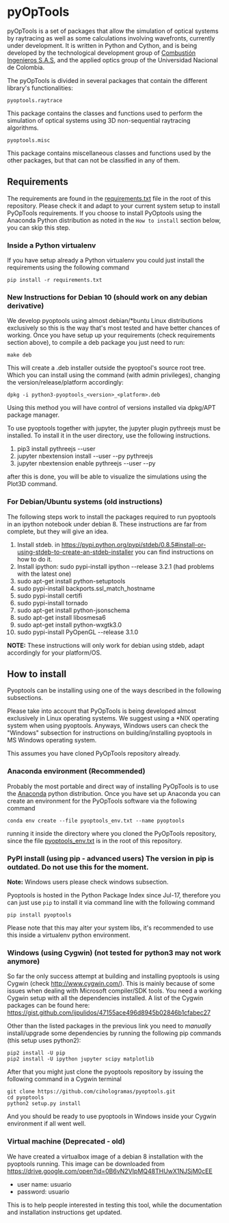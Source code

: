 # pyOpTools

pyOpTools is a set of packages that allow the simulation of optical systems by raytracing as well as some calculations involving wavefronts, currently under development. It is written in Python and Cython, and is being developed by the technological development group of [Combustión Ingenieros S.A.S](http://www.cihologramas.com), and the applied optics group of the Universidad Nacional de Colombia.

The pyOpTools is divided in several packages that contain the different library's functionalities:

    pyoptools.raytrace

This package contains the classes and functions used to perform the simulation of optical systems using 3D non-sequential raytracing algorithms. 

    pyoptools.misc

This package contains miscellaneous classes and functions used by the other packages, but that can not be classified in any of them. 

## Requirements

The requirements are found in the [requirements.txt](requirements.txt) file in the root of this repository. Please check
it and adapt to your current system setup to install PyOpTools requirements. If you choose to install PyOptools using 
the Anaconda Python distribution as noted in the `How to install` section below, you can skip this step.

### Inside a Python virtualenv

If you have setup already a Python virtualenv you could just install the requirements using the following command

    pip install -r requirements.txt


### New Instructions for Debian 10 (should work on any debian derivative)

We develop pyoptools using almost debian/*buntu Linux distributions exclusively so this is the way that's most tested 
and have better chances of working. Once you have setup up your requirements (check requirements section above), to 
compile a deb package you just need to run:

    make deb

This will create a .deb installer outside the pyoptool's source root tree. Which you
can install using the command (with admin privileges), changing the version/release/platform accordingly:

    dpkg -i python3-pyoptools_<version>_<platform>.deb

Using this method you will have control of versions installed via dpkg/APT package manager.

To use pyoptools together with jupyter, the jupyter plugin pythreejs must be installed. To install it in the user directory, use the following instructions. 
1. pip3 install pythreejs --user
2. jupyter nbextension install --user --py pythreejs
3. jupyter nbextension enable pythreejs --user --py

after this is done, you will be able to visualize the simulations using the Plot3D command. 


### For Debian/Ubuntu systems (old instructions)

The following steps work to install the packages required to run pyoptools in an ipython notebook under debian 8. These
instructions are far from complete, but they will give an idea.

1. Install stdeb. in 
https://pypi.python.org/pypi/stdeb/0.8.5#install-or-using-stdeb-to-create-an-stdeb-installer you can find instructions 
on how to do it.
2. Install ipython: sudo pypi-install ipython --release 3.2.1 (had problems with the latest one)
3. sudo apt-get install python-setuptools
4. sudo pypi-install backports.ssl_match_hostname
5. sudo pypi-install certifi
6. sudo pypi-install tornado
7. sudo apt-get install python-jsonschema
8. sudo apt-get install libosmesa6
9. sudo apt-get install python-wxgtk3.0
10. sudo pypi-install PyOpenGL --release 3.1.0

**NOTE:** These instructions will only work for debian using stdeb, adapt accordingly for your platform/OS.

## How to install

Pyoptools can be installing using one of the ways described in the following subsections.
 
Please take into account that PyOpTools is being developed almost exclusively in Linux operating systems. We suggest 
using a *NIX operating system when using pyoptools. Anyways, Windows users can check the "Windows" subsection for 
instructions on building/installing pyoptools in MS Windows operating system.

This assumes you have cloned PyOpTools repository already.



### Anaconda environment (Recommended)
Probably the most portable and direct way of installing PyOpTools is to use the [Anaconda](https://www.anaconda.com/distribution/) 
python distribution. Once you have set up Anaconda you can create an environment for the PyOpTools software via the 
following command

    conda env create --file pyoptools_env.txt --name pyoptools
    
running it inside the directory where you cloned the PyOpTools repository, since the file [pyoptools_env.txt](pyoptools_env.txt)
is in the root of this repository.  



### PyPI install (using pip - advanced users) The version in pip is outdated. Do not use this for the moment.

**Note:** Windows users please check windows subsection. 

Pyoptools is hosted in the Python Package Index since Jul-17, therefore you can just use `pip` to install it via command
line with the following command

    pip install pyoptools
    
Please note that this may alter your system libs, it's recommended to use this inside a virtualenv python environment.

### Windows (using Cygwin) (not tested for python3 may not work anymore)

So far the only success attempt at building and installing pyoptools is using Cygwin (check http://www.cygwin.com/). This is mainly because of some 
issues when dealing with Microsoft compiler/SDK tools. You need a working Cygwin setup with all the dependencies 
installed. A list of the Cygwin packages can be found here: https://gist.github.com/ijpulidos/47155ace496d8945b02846b1cfabec27

Other than the listed packages in the previous link you need to _manually_ install/upgrade some dependencies by running
the following pip commands (this setup uses python2):

    pip2 install -U pip
    pip2 install -U ipython jupyter scipy matplotlib

After that you might just clone the pyoptools repository by issuing the following command in a Cygwin terminal

    git clone https://github.com/cihologramas/pyoptools.git
    cd pyoptools
    python2 setup.py install
    
And you should be ready to use pyoptools in Windows inside your Cygwin environment if all went well.

### Virtual machine (Deprecated - old)

We have created a virtualbox image of a debian 8 installation with the pyoptools running. This image can be downloaded from https://drive.google.com/open?id=0B6vN2VIpMQ48THUwX1NJSjM0cEE

* user name: usuario
* password: usuario

This is to help people interested in testing this tool, while the documentation and installation instructions get updated.
